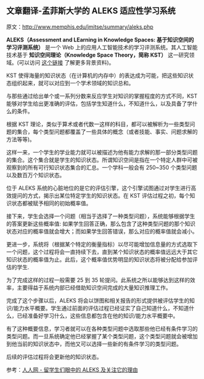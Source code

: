 ## 文章翻译-孟菲斯大学的 ALEKS 适应性学习系统

原文：http://www.memphis.edu/jmitse/summary/aleks.php

**ALEKS（Assessment and LEarning in Knowledge Spaces: 基于知识空间的学习评测系统）** 是一个 Web 上的应用人工智能技术的学习评测系统。其人工智能技术基于 **知识空间理论（Knowledge Space Theory，简称 KST）** 这一研究领域。(可以访问 [这个链接](http://web.archive.org/web/20120323193939/http://wundt.uni-graz.at/kst.php/) 了解更多背景资料)。

KST 使得海量的知识状态（在计算机的内存中）的表达成为可能，把这些知识状态组织起来，就可以对应到一个学术领域的知识总和。

与那些通过给出单个或一系列分数来反应学生对知识的掌握程度的方式不同，KST 能够对学生给出更准确的评估，包括学生知道什么，不知道什么，以及具备了学什么的条件。

根据 KST 理论，类似于算术或者代数一这样的科目，都可以被解析为一些类型问题的集合，每个类型问题都覆盖了一些具体的概念（或者技能、事实、问题求解的方法等等)。

这样一来，一个学生的学业能力就可以被描述为他有能力求解的那一部分类型问题的集合。这个集合就是学生的知识状态。所谓知识空间是指在一个特定人群中可被观察到的所有可行知识状态集合的汇总。一个学科一般会有 250~350 个类型问题以及数百万个知识状态。

位于 ALEKS 系统的心脏地位的是它的评估引擎，这个引擎试图通过对学生进行高效提问的方式，揭示出某位特定学生的知识状态。在 KST 评估过程之初，每个知识状态都被赋予相同的初始概率值。

接下来，学生会选择一个问题（相当于选择了一种类型问题），系统能够根据学生的答案更新这些概率值: 如果学生回答正确，那么包含了这种类型问题的那个知识状态对应的概率值就会增大；而如果学生回答错误，那么对应的概率值就会减小。

更进一步，系统将（根据某个特定的衡量指标）以尽可能增加信息量的方式选取下一个问题，这个过程将会一直持续下去，直到某个知识状态的概率值远远大于其它知识状态的概率值为止。此后，这个概率值优势明显的知识状态将被分配给参加评估的学生.

为了完成这样的过程一般需要 25 到 35 轮提问。此系统之所以能够达到这样的效率，主要得益于系统内部已经借助知识空间完成的大量知识推理工作。

完成了这个步骤以后，ALEKS 将会以饼图和相关报告的形式提供被评估学生的知识/能力水平概要。学生通过前面的评估过程已经证实了自己知道什么，不知道什么，已经准备好学习什么，这些信息都包含在他的知识/能力水平概要中。

有了这种概要信息，学习者就可以在各种类型问题中选取那些他已经有条件学习的类型问题。而一旦系统确定他已经掌握了某个类型问题，这个类型问题就会被增加到他当前的知识状态中，而他又可以选择一些新的有条件学习的类型问题。

后续的评估过程将会更新他的知识状态。

参考：[人人网 - 留学生们眼中的 ALEKS 及关注它的理由](http://blog.renren.com/blog/335041633/851024729)
